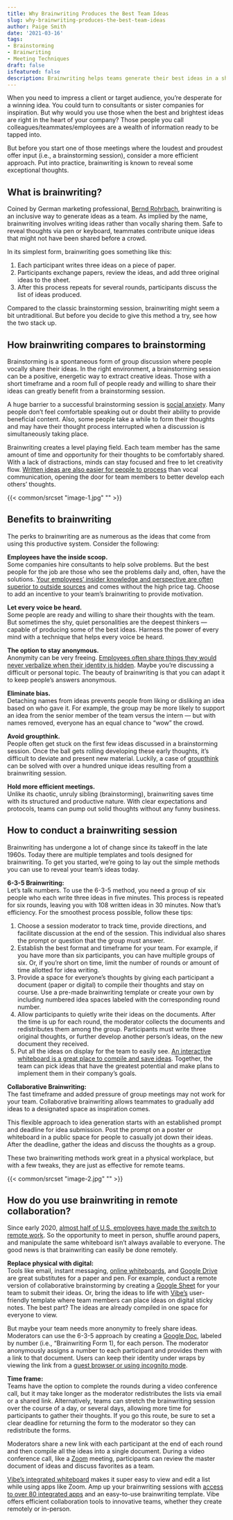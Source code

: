 ```yaml
---
title: Why Brainwriting Produces the Best Team Ideas
slug: why-brainwriting-produces-the-best-team-ideas
author: Paige Smith
date: '2021-03-16'
tags:
- Brainstorming
- Brainwriting
- Meeting Techniques
draft: false
isfeatured: false
description: Brainwriting helps teams generate their best ideas in a short amount of time. Learn why you should try it today.
---
```


When you need to impress a client or target audience, you’re desperate for a winning idea. You could turn to consultants or sister companies for inspiration. But why would you use those when the best and brightest ideas are right in the heart of your company? Those people you call colleagues/teammates/employees are a wealth of information ready to be tapped into.

But before you start one of those meetings where the loudest and proudest offer input (i.e., a brainstorming session), consider a more efficient approach. Put into practice, brainwriting is known to reveal some exceptional thoughts.

## What is brainwriting?

Coined by German marketing professional, [Bernd Rohrbach](https://www.agilealliance.org/resources/experience-reports/brainwriting-the-team-hack-to-generating-better-ideas/#:~:text=A%20German%20marketing%20professional%20named,in%205%2Dminute%20time%20blocks.), brainwriting is an inclusive way to generate ideas as a team. As implied by the name, brainwriting involves writing ideas rather than vocally sharing them. Safe to reveal thoughts via pen or keyboard, teammates contribute unique ideas that might not have been shared before a crowd.

In its simplest form, brainwriting goes something like this: 

1. Each participant writes three ideas on a piece of paper.
2. Participants exchange papers, review the ideas, and add three original ideas to the sheet.
3. After this process repeats for several rounds, participants discuss the list of ideas produced.

Compared to the classic brainstorming session, brainwriting might seem a bit untraditional. But before you decide to give this method a try, see how the two stack up. 

## How brainwriting compares to brainstorming

Brainstorming is a spontaneous form of group discussion where people vocally share their ideas. In the right environment, a brainstorming session can be a positive, energetic way to extract creative ideas. Those with a short timeframe and a room full of people ready and willing to share their ideas can greatly benefit from a brainstorming session.

A huge barrier to a successful brainstorming session is [social anxiety](https://hbr.org/2019/09/how-to-support-an-employee-with-social-anxiety). Many people don’t feel comfortable speaking out or doubt their ability to provide beneficial content. Also, some people take a while to form their thoughts and may have their thought process interrupted when a discussion is simultaneously taking place.

Brainwriting creates a level playing field. Each team member has the same amount of time and opportunity for their thoughts to be comfortably shared. With a lack of distractions, minds can stay focused and free to let creativity flow. [Written ideas are also easier for people to process](https://www.lifesavvy.com/19204/why-you-remember-things-better-when-you-write-them-down/) than vocal communication, opening the door for team members to better develop each others’ thoughts.

{{< common/srcset "image-1.jpg" "" >}}

## Benefits to brainwriting

The perks to brainwriting are as numerous as the ideas that come from using this productive system. Consider the following:

**Employees have the inside scoop.**  
Some companies hire consultants to help solve problems. But the best people for the job are those who see the problems daily and, often, have the solutions. [Your employees’ insider knowledge and perspective are often superior to outside sources](https://www.businessinsider.com/why-we-all-hate-consultants-and-why-its-okay-2011-6) and comes without the high price tag. Choose to add an incentive to your team’s brainwriting to provide motivation.

**Let every voice be heard.**  
Some people are ready and willing to share their thoughts with the team. But sometimes the shy, quiet personalities are the deepest thinkers — capable of producing some of the best ideas. Harness the power of every mind with a technique that helps every voice be heard.

**The option to stay anonymous.**  
Anonymity can be very freeing. [Employees often share things they would never verbalize when their identity is hidden](https://blog.betterworks.com/6-reasons-anonymous-employee-feedback-will-improve-engagement/). Maybe you’re discussing a difficult or personal topic. The beauty of brainwriting is that you can adapt it to keep people’s answers anonymous.

**Eliminate bias.**  
Detaching names from ideas prevents people from liking or disliking an idea based on who gave it. For example, the group may be more likely to support an idea from the senior member of the team versus the intern — but with names removed, everyone has an equal chance to “wow” the crowd.

**Avoid groupthink.**  
People often get stuck on the first few ideas discussed in a brainstorming session. Once the ball gets rolling developing these early thoughts, it’s difficult to deviate and present new material. Luckily, a case of [groupthink](https://www.indeed.com/career-advice/career-development/groupthink-in-workplace) can be solved with over a hundred unique ideas resulting from a brainwriting session.

**Hold more efficient meetings.**  
Unlike its chaotic, unruly sibling (brainstorming), brainwriting saves time with its structured and productive nature. With clear expectations and protocols, teams can pump out solid thoughts without any funny business. 

## How to conduct a brainwriting session

Brainwriting has undergone a lot of change since its takeoff in the late 1960s. Today there are multiple templates and tools designed for brainwriting. To get you started, we’re going to lay out the simple methods you can use to reveal your team’s ideas today.

**6-3-5 Brainwriting:**  
Let’s talk numbers. To use the 6-3-5 method, you need a group of six people who each write three ideas in five minutes. This process is repeated for six rounds, leaving you with 108 written ideas in 30 minutes. Now that’s efficiency. For the smoothest process possible, follow these tips: 

1. Choose a session moderator to track time, provide directions, and facilitate discussion at the end of the session. This individual also shares the prompt or question that the group must answer.
2. Establish the best format and timeframe for your team. For example, if you have more than six participants, you can have multiple groups of six. Or, if you’re short on time, limit the number of rounds or amount of time allotted for idea writing.
3. Provide a space for everyone’s thoughts by giving each participant a document (paper or digital) to compile their thoughts and stay on course. Use a pre-made brainwriting template or create your own by including numbered idea spaces labeled with the corresponding round number.
4. Allow participants to quietly write their ideas on the documents. After the time is up for each round, the moderator collects the documents and redistributes them among the group. Participants must write three original thoughts, or further develop another person’s ideas, on the new document they received.
5. Put all the ideas on display for the team to easily see. [An interactive whiteboard is a great place to compile and save ideas](https://vibe.us/). Together, the team can pick ideas that have the greatest potential and make plans to implement them in their company’s goals.

**Collaborative Brainwriting:**  
The fast timeframe and added pressure of group meetings may not work for your team. Collaborative brainwriting allows teammates to gradually add ideas to a designated space as inspiration comes.

This flexible approach to idea generation starts with an established prompt and deadline for idea submission. Post the prompt on a poster or whiteboard in a public space for people to casually jot down their ideas. After the deadline, gather the ideas and discuss the thoughts as a group.

These two brainwriting methods work great in a physical workplace, but with a few tweaks, they are just as effective for remote teams.

{{< common/srcset "image-2.jpg" "" >}}

## How do you use brainwriting in remote collaboration?

Since early 2020, [almost half of U.S. employees have made the switch to remote work](https://www.statista.com/statistics/1122987/change-in-remote-work-trends-after-covid-in-usa/). So the opportunity to meet in person, shuffle around papers, and manipulate the same whiteboard isn’t always available to everyone. The good news is that brainwriting can easily be done remotely.

**Replace physical with digital:**  
Tools like email, instant messaging, [online whiteboards](https://vibe.us/), and [Google Drive](https://www.google.com/intl/en_in/drive/) are great substitutes for a paper and pen. For example, conduct a remote version of collaborative brainstorming by creating a [Google Sheet](https://www.google.com/sheets/about/) for your team to submit their ideas. Or, bring the ideas to life with [Vibe’s](https://vibe.us/) user-friendly template where team members can place ideas on digital sticky notes. The best part? The ideas are already compiled in one space for everyone to view.

But maybe your team needs more anonymity to freely share ideas. Moderators can use the 6-3-5 approach by creating a [Google Doc](https://www.google.com/docs/about/), labeled by number (i.e., “Brainwriting Form 1), for each person. The moderator anonymously assigns a number to each participant and provides them with a link to that document. Users can keep their identity under wraps by viewing the link from a [guest browser or using incognito mode](https://docstips.com/how-to-view-google-docs-anonymously/#:~:text=If%20you%20open%20the%20shared,%2C%20Linux%2C%20or%20Chrome%20OS.). 

**Time frame:**  
Teams have the option to complete the rounds during a video conference call, but it may take longer as the moderator redistributes the lists via email or a shared link. Alternatively, teams can stretch the brainwriting session over the course of a day, or several days, allowing more time for participants to gather their thoughts. If you go this route, be sure to set a clear deadline for returning the form to the moderator so they can redistribute the forms.

Moderators share a new link with each participant at the end of each round and then compile all the ideas into a single document. During a video conference call, like a [Zoom](https://zoom.us/) meeting, participants can review the master document of ideas and discuss favorites as a team.

[Vibe’s integrated whiteboard](https://vibe.us/) makes it super easy to view and edit a list while using apps like Zoom. Amp up your brainwriting sessions with [access to over 80 integrated apps](https://vibe.us/android-app-store/) and an easy-to-use brainwriting template. Vibe offers efficient collaboration tools to innovative teams, whether they create remotely or in-person.
